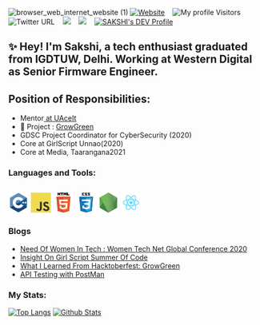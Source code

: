 ![browser_web_internet_website (1)](https://user-images.githubusercontent.com/49511150/131308003-997437c3-587d-46a1-af93-157fb46bf5ab.png)
[![Website](https://img.shields.io/badge/Portfolio-Visit-blueviolet)](https://sakshi-25.github.io/Sakshi-25/) &nbsp;&nbsp; ![My profile Visitors](https://visitor-badge.glitch.me/badge?page_id=Sakshi-25) &nbsp;&nbsp; ![Twitter URL](https://img.shields.io/twitter/follow/Sakshi2517?label=Twitter&style=social) &nbsp;&nbsp; [<img width="22px" src="https://user-images.githubusercontent.com/49511150/131314251-3b725e13-fde1-42bb-833b-9d4e7fe03ce3.png" />][linkedin] &nbsp;&nbsp; [<img width="22px" src="https://wrytin.com/static/img/logo/512.png"/>][wrytin] &nbsp;&nbsp; <a href="https://dev.to/sakshi25"><img src="https://user-images.githubusercontent.com/49511150/131312777-0018a0b8-6d30-4c52-aad0-de2d7bcb6c29.png" alt="SAKSHI's DEV Profile" height="22" width="22"></a><br />

## ✨ Hey! I'm Sakshi, a tech enthusiast graduated from IGDTUW, Delhi. Working at Western Digital as Senior Firmware Engineer.

## Position of Responsibilities:
- Mentor<a href="https://github.com/UAceIt-Winter-of-Mentorship/GrowGreen"> at UAceIt</a>
- 🔐 Project : <a href="https://github.com/dscigdtuw/GrowGreen">GrowGreen</a>
- GDSC Project Coordinator for CyberSecurity (2020)
- Core at GirlScript Unnao(2020)
- Core at Media, Taarangana2021

### Languages and Tools:
<img height="40" width="40" src="https://raw.githubusercontent.com/github/explore/80688e429a7d4ef2fca1e82350fe8e3517d3494d/topics/cpp/cpp.png" />  <img height="40" width="40" src="https://raw.githubusercontent.com/github/explore/80688e429a7d4ef2fca1e82350fe8e3517d3494d/topics/javascript/javascript.png" /> <img height="40" width="40" src="https://raw.githubusercontent.com/github/explore/80688e429a7d4ef2fca1e82350fe8e3517d3494d/topics/html/html.png" /> <img height="40" width="40" src="https://raw.githubusercontent.com/github/explore/80688e429a7d4ef2fca1e82350fe8e3517d3494d/topics/css/css.png" /> <img height="40" width="40" src="https://raw.githubusercontent.com/github/explore/80688e429a7d4ef2fca1e82350fe8e3517d3494d/topics/nodejs/nodejs.png" /> <img height="40" width="40" src="https://raw.githubusercontent.com/github/explore/80688e429a7d4ef2fca1e82350fe8e3517d3494d/topics/react/react.png" />
---
### Blogs
- [Need Of Women In Tech : Women Tech Net Global Conference 2020](https://wrytin.com/sakshijangra/need-of-women-in-tech-women-tech-net-global-conference-2020-kaqkq5vo)
- [Insight On Girl Script Summer Of Code](https://wrytin.com/sakshijangra/insight-of-girl-script-summer-of-code-k6ay1r6j)
- [What I Learned From Hacktoberfest: GrowGreen](https://dev.to/sakshi25/growgreen-5f4b)
- [API Testing with PostMan](https://dev.to/sakshi25/postman-testing-57e2)

### My Stats:
[![Top Langs](https://github-readme-stats.vercel.app/api/top-langs/?username=Sakshi-25&count_private=true&show_icons=true&theme=radical&layout=compact)]() [![Github Stats](https://github-readme-stats.sakshi-25.vercel.app/api?username=Sakshi-25&show_icons=true&include_all_commits=true&theme=radical)]()


[twitter]: https://twitter.com/Sakshi2517
[linkedin]: https://www.linkedin.com/in/sakshi-jangra-37755b17b
[wrytin]: https://wrytin.com/sakshijangra
